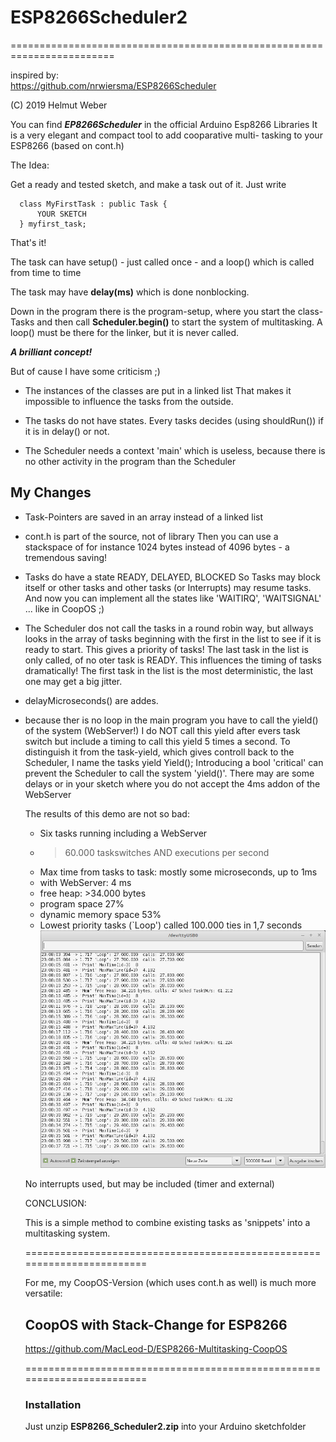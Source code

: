 # ESP8266Scheduler2

========================================================================


inspired by:<br>
https://github.com/nrwiersma/ESP8266Scheduler

  (C) 2019 Helmut Weber
  
  You can find ***EP8266Scheduler*** in the official Arduino Esp8266 Libraries
  It is a very elegant and compact tool to add cooparative multi-
  tasking to your ESP8266 (based on cont.h)
  
  The Idea:
  
  Get a ready and tested sketch, and make a task out of it.
  Just write

      class MyFirstTask : public Task {
          YOUR SKETCH
      } myfirst_task;
  
  That's it!
  
  The task can have setup() - just called once - and a loop() which is
  called from time to time
  
  The task may have  **delay(ms)**   which is done nonblocking.
  
  Down in the program there is the program-setup, where you start the
  class-Tasks and then call
  **Scheduler.begin()** to start the system of multitasking.
  A  loop()  must be there for the linker, but it is never called.
  
  ***A brilliant concept!***
  
  But of cause I have some criticism ;)
  
  - The instances of the classes are put in a linked list
    That makes it impossible to influence the tasks from the outside.
    
  - The tasks do not have states. Every tasks decides (using shouldRun())
    if it is in  delay()  or not.

  - The Scheduler needs a context  'main'  which is useless, because
    there is no other activity in the program than the Scheduler
    
  
  ## My Changes
  
  - Task-Pointers are saved in an array instead of a linked list

  - cont.h is part of the source, not of library
    Then you can use a stackspace of for instance 1024 bytes instead of
    4096 bytes - a tremendous saving!

  - Tasks do have a state READY, DELAYED, BLOCKED
    So Tasks may block itself or other tasks and other tasks (or Interrupts)
    may resume tasks.
    And now you can implement all the states like 'WAITIRQ', 'WAITSIGNAL' ...
    like in CoopOS ;)

  - The Scheduler dos not call the tasks in a round robin way, but allways
    looks in the array of tasks beginning with the first in the list
    to see if it is ready to start.
    This gives a priority of tasks!
    The last task in the list is only called, of no oter task is READY.
    This influences the timing of tasks dramatically!
    The first task in the list is the most deterministic, the last one
    may get a big jitter.

  - delayMicroseconds() are addes.
  
  - because ther is no loop in the main program you have to call the
    yield()  of the system (WebServer!)
    I do NOT call this yield after evers task switch but include a timing
    to call this yield 5 times a second.
    To distinguish it from the task-yield, which gives controll back to
    the Scheduler, I name the tasks yield   Yield();
    Introducing a bool 'critical' can prevent the Scheduler to call the
    system 'yield()'.
    There may are some delays or in your sketch where you do not accept the
    4ms addon of the WebServer

    The results of this demo are not so bad:
    - Six tasks running including a WebServer
    - >60.000 taskswitches AND executions per second
    - Max time from tasks to task: mostly some microseconds, up to 1ms
    - with WebServer: 4 ms
    - free heap: >34.000 bytes
    - program space 27%
    - dynamic memory space 53%
    - Lowest priority tasks (`Loop') called 100.000 ties in 1,7 seconds
    ![Screenshot](image2.jpg)

    No interrupts used, but may be included (timer and external)

    
    CONCLUSION:
    
    This is a simple method to combine existing tasks as 'snippets' into
    a multitasking system.
    
    ========================================================================

    For me, my CoopOS-Version (which uses cont.h as well) is much more versatile: 
    
    ## CoopOS with Stack-Change for ESP8266
    
    https://github.com/MacLeod-D/ESP8266-Multitasking-CoopOS
    
    ========================================================================
    
    ### Installation
    Just unzip **ESP8266_Scheduler2.zip** into your Arduino sketchfolder
    
    

